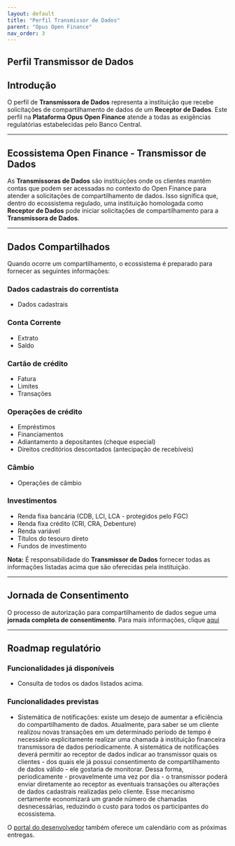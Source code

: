 ```yaml
---
layout: default
title: "Perfil Transmissor de Dados"
parent: "Opus Open Finance"
nav_order: 3
---
```


## Perfil Transmissor de Dados

## Introdução

O perfil de **Transmissora de Dados** representa a instituição que recebe solicitações de compartilhamento de dados de um **Receptor de Dados**. Este perfil na **Plataforma Opus Open Finance** atende a todas as exigências regulatórias estabelecidas pelo Banco Central.

---

## Ecossistema Open Finance - Transmissor de Dados

As **Transmissoras de Dados** são instituições onde os clientes mantêm contas que podem ser acessadas no contexto do Open Finance para atender a solicitações de compartilhamento de dados. Isso significa que, dentro do ecossistema regulado, uma instituição homologada como **Receptor de Dados** pode iniciar solicitações de compartilhamento para a **Transmissora de Dados**.

---

## Dados Compartilhados

Quando ocorre um compartilhamento, o ecossistema é preparado para fornecer as seguintes informações:

### **Dados cadastrais do correntista**

- Dados cadastrais

### **Conta Corrente**

- Extrato
- Saldo

### **Cartão de crédito**

- Fatura
- Limites
- Transações

### **Operações de crédito**

- Empréstimos
- Financiamentos
- Adiantamento a depositantes (cheque especial)
- Direitos creditórios descontados (antecipação de recebíveis)

### **Câmbio**

- Operações de câmbio

### **Investimentos**

- Renda fixa bancária (CDB, LCI, LCA - protegidos pelo FGC)
- Renda fixa crédito (CRI, CRA, Debenture)
- Renda variável
- Títulos do tesouro direto
- Fundos de investimento

**Nota:** É responsabilidade do **Transmissor de Dados** fornecer todas as informações listadas acima que são oferecidas pela instituição.

---

## Jornada de Consentimento

O processo de autorização para compartilhamento de dados segue uma **jornada completa de consentimento**. Para mais informações, clique [aqui](../Open-Finance-Brasil/JornadaConsentimento/OFB-JornadaConsentimento.html)

---

## Roadmap regulatório

### Funcionalidades já disponíveis

- Consulta de todos os dados listados acima.

### Funcionalidades previstas

- Sistemática de notificações: existe um desejo de aumentar a eficiência do compartilhamento de dados. Atualmente, para saber se um cliente realizou novas transações em um determinado período de tempo é necessário explicitamente realizar uma chamada à instituição financeira transmissora de dados periodicamente. A sistemática de notificações deverá permitir ao receptor de dados indicar ao transmissor quais os clientes - dos quais ele já possui consentimento de compartilhamento de dados válido - ele gostaria de monitorar. Dessa forma, periodicamente - provavelmente uma vez por dia - o transmissor poderá enviar diretamente ao receptor as eventuais transações ou alterações de dados cadastrais realizadas pelo cliente. Esse mecanismo certamente economizará um grande número de chamadas desnecessárias, reduzindo o custo para todos os participantes do ecossistema.

O [portal do desenvolvedor](https://openfinancebrasil.atlassian.net/wiki/spaces/DraftOF/calendars) também oferece um calendário com as próximas entregas.
